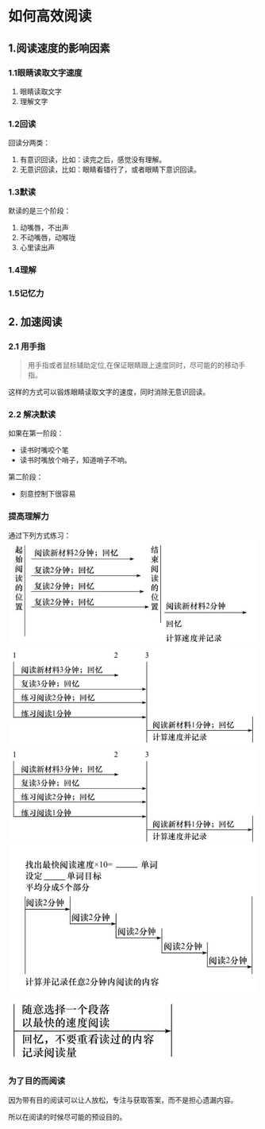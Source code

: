 # 如何高效阅读

## 1.阅读速度的影响因素

### 1.1眼睛读取文字速度

1. 眼睛读取文字
2. 理解文字

### 1.2回读

回读分两类：

1. 有意识回读，比如：读完之后，感觉没有理解。
2. 无意识回读，比如：眼睛看错行了，或者眼睛下意识回读。

### 1.3默读

默读的是三个阶段：

1. 动嘴唇，不出声
2. 不动嘴唇，动喉咙
3. 心里读出声

### 1.4理解

### 1.5记忆力

## 2. 加速阅读

### 2.1 用手指

> 用手指或者鼠标辅助定位,在保证眼睛跟上速度同时，尽可能的的移动手指。

这样的方式可以锻炼眼睛读取文字的速度，同时消除无意识回读。

### 2.2 解决默读

如果在第一阶段：

* 读书时嘴咬个笔
* 读书时嘴放个哨子，知道哨子不响。

第二阶段：

* 刻意控制下很容易

### 提高理解力

通过下列方式练习：
![a](./img/read01.jpeg)
![b](./img/read02.jpeg)
![c](./img/read03.jpeg)
![d](./img/read04.jpeg)
![e](./img/read05.jpeg)

### 为了目的而阅读

因为带有目的阅读可以让人放松，专注与获取答案，而不是担心遗漏内容。

所以在阅读的时候尽可能的预设目的。
